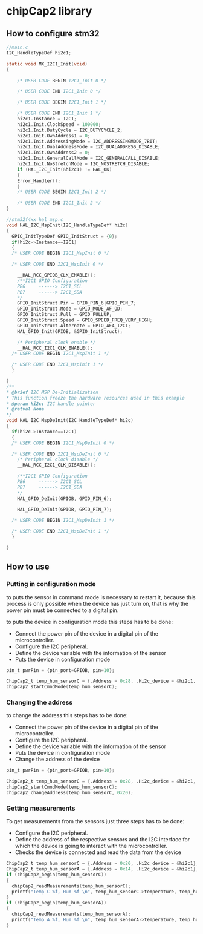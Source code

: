# chipCap2 library

## How to configure stm32

```c
//main.c
I2C_HandleTypeDef hi2c1;

static void MX_I2C1_Init(void)
{

    /* USER CODE BEGIN I2C1_Init 0 */

    /* USER CODE END I2C1_Init 0 */

    /* USER CODE BEGIN I2C1_Init 1 */

    /* USER CODE END I2C1_Init 1 */
    hi2c1.Instance = I2C1;
    hi2c1.Init.ClockSpeed = 100000;
    hi2c1.Init.DutyCycle = I2C_DUTYCYCLE_2;
    hi2c1.Init.OwnAddress1 = 0;
    hi2c1.Init.AddressingMode = I2C_ADDRESSINGMODE_7BIT;
    hi2c1.Init.DualAddressMode = I2C_DUALADDRESS_DISABLE;
    hi2c1.Init.OwnAddress2 = 0;
    hi2c1.Init.GeneralCallMode = I2C_GENERALCALL_DISABLE;
    hi2c1.Init.NoStretchMode = I2C_NOSTRETCH_DISABLE;
    if (HAL_I2C_Init(&hi2c1) != HAL_OK)
    {
    Error_Handler();
    }
    /* USER CODE BEGIN I2C1_Init 2 */

    /* USER CODE END I2C1_Init 2 */
}
```

```c
//stm32f4xx_hal_msp.c
void HAL_I2C_MspInit(I2C_HandleTypeDef* hi2c)
{
  GPIO_InitTypeDef GPIO_InitStruct = {0};
  if(hi2c->Instance==I2C1)
  {
  /* USER CODE BEGIN I2C1_MspInit 0 */

  /* USER CODE END I2C1_MspInit 0 */

    __HAL_RCC_GPIOB_CLK_ENABLE();
    /**I2C1 GPIO Configuration
    PB6     ------> I2C1_SCL
    PB7     ------> I2C1_SDA
    */
    GPIO_InitStruct.Pin = GPIO_PIN_6|GPIO_PIN_7;
    GPIO_InitStruct.Mode = GPIO_MODE_AF_OD;
    GPIO_InitStruct.Pull = GPIO_PULLUP;
    GPIO_InitStruct.Speed = GPIO_SPEED_FREQ_VERY_HIGH;
    GPIO_InitStruct.Alternate = GPIO_AF4_I2C1;
    HAL_GPIO_Init(GPIOB, &GPIO_InitStruct);

    /* Peripheral clock enable */
    __HAL_RCC_I2C1_CLK_ENABLE();
  /* USER CODE BEGIN I2C1_MspInit 1 */

  /* USER CODE END I2C1_MspInit 1 */
  }

}
/**
* @brief I2C MSP De-Initialization
* This function freeze the hardware resources used in this example
* @param hi2c: I2C handle pointer
* @retval None
*/
void HAL_I2C_MspDeInit(I2C_HandleTypeDef* hi2c)
{
  if(hi2c->Instance==I2C1)
  {
  /* USER CODE BEGIN I2C1_MspDeInit 0 */

  /* USER CODE END I2C1_MspDeInit 0 */
    /* Peripheral clock disable */
    __HAL_RCC_I2C1_CLK_DISABLE();

    /**I2C1 GPIO Configuration
    PB6     ------> I2C1_SCL
    PB7     ------> I2C1_SDA
    */
    HAL_GPIO_DeInit(GPIOB, GPIO_PIN_6);

    HAL_GPIO_DeInit(GPIOB, GPIO_PIN_7);

  /* USER CODE BEGIN I2C1_MspDeInit 1 */

  /* USER CODE END I2C1_MspDeInit 1 */
  }

}
```
## How to use

### Putting in configuration mode

to puts the sensor in command mode is necessary to restart it, because this process is only possible when the device has just turn on, that is why the power pin must be connected to a digital pin.

to puts the device in configuration mode this steps has to be done:

 - Connect the power pin of the device in a digital pin of the microcontroller.
 - Configure the I2C peripheral.
 - Define the device variable with the information of the sensor
 - Puts the device in configuration mode 

  
```c
pin_t pwrPin = {pin_port=GPIOB, pin=10};

ChipCap2_t temp_hum_sensorC = {.Address = 0x28, .Hi2c_device = &hi2c1, _pwrPin= pwrPin};
chipCap2_startCmndMode(temp_hum_sensorC);
```
### Changing the address
to change the address this steps has to be done:

 - Connect the power pin of the device in a digital pin of the microcontroller.
 - Configure the I2C peripheral.
 - Define the device variable with the information of the sensor
 - Puts the device in configuration mode 
 - Change the address of the device
  
```c
pin_t pwrPin = {pin_port=GPIOB, pin=10};

ChipCap2_t temp_hum_sensorC = {.Address = 0x28, .Hi2c_device = &hi2c1, _pwrPin= pwrPin};
chipCap2_startCmndMode(temp_hum_sensorC);
chipCap2_changeAddress(temp_hum_sensorC, 0x20);
```
### Getting measurements
To get measurements from the sensors just three steps has to be done:

 - Configure the I2C peripheral.
 - Define the address of the respective sensors and the I2C interface for which the device is going to interact with the microcontroller.
 - Checks the device is connected and read the data from the device

```c
ChipCap2_t temp_hum_sensorC = {.Address = 0x20, .Hi2c_device = &hi2c1};
ChipCap2_t temp_hum_sensorA = {.Address = 0x14, .Hi2c_device = &hi2c1};
if (chipCap2_begin(temp_hum_sensorC))
{
  chipCap2_readMeasurements(temp_hum_sensorC);
  printf("Temp C %f, Hum %f \n", temp_hum_sensorC->temperature, temp_hum_sensorC->humidity);
}
if (chipCap2_begin(temp_hum_sensorA))
{
  chipCap2_readMeasurements(temp_hum_sensorA);
  printf("Temp A %f, Hum %f \n", temp_hum_sensorA->temperature, temp_hum_sensorZ->humidity);
}
```